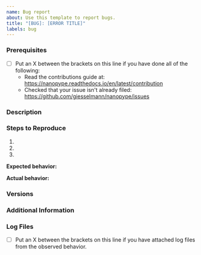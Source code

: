 ```yaml
---
name: Bug report
about: Use this template to report bugs.
title: "[BUG]: [ERROR TITLE]"
labels: bug
---
```

<!--

Have you read Nanopype's Code of Conduct? By filing an Issue, you are expected to comply with it, including treating everyone with respect: https://github.com/nanopype/.github/blob/master/CODE_OF_CONDUCT.md

-->

### Prerequisites

* [ ] Put an X between the brackets on this line if you have done all of the following:
    * Read the contributions guide at: <https://nanopype.readthedocs.io/en/latest/contribution>
    * Checked that your issue isn't already filed: <https://github.com/giesselmann/nanopype/issues>

### Description

<!-- Description of the issue -->

### Steps to Reproduce

1. <!-- First Step -->
2. <!-- Second Step -->
3. <!-- and so on… -->

**Expected behavior:**

<!-- What you expect to happen -->

**Actual behavior:**

<!-- What actually happens -->

### Versions

<!-- You can get this information from the setup.py in your repository checkout, by running git describe --tags or from the list of Docker images you pulled -->

### Additional Information

<!-- Any additional information, configuration or data that might be necessary to reproduce the issue. -->


### Log Files

* [ ] Put an X between the brackets on this line if you have attached log files from the observed behavior.
